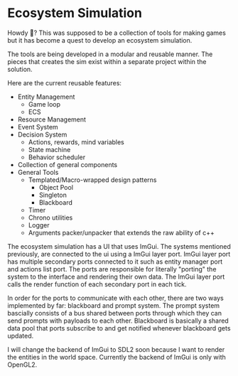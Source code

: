 # Ecosystem Simulation
Howdy 🤠? This was supposed to be a collection of tools for making games but it has become a quest to develop an ecosystem simulation.

The tools are being developed in a modular and reusable manner. The pieces that creates the sim exist within a separate project within the solution. 

Here are the current reusable features:
- Entity Management
    - Game loop
    - ECS
- Resource Management
- Event System
- Decision System
    - Actions, rewards, mind variables
    - State machine
    - Behavior scheduler
- Collection of general components
- General Tools 
    - Templated/Macro-wrapped design patterns
        - Object Pool
        - Singleton
        - Blackboard
    - Timer
    - Chrono utilities
    - Logger
    - Arguments packer/unpacker that extends the raw ability of c++ 

The ecosystem simulation has a UI that uses ImGui. The systems mentioned previously, are connected to the ui using a ImGui layer port. ImGui layer port has multiple secondary ports connected to it such as entity manager port and actions list port. The ports are responsible for literally "porting" the system to the interface and rendering their own data. The ImGui layer port calls the render function of each secondary port in each tick.

In order for the ports to communicate with each other, there are two ways implemented by far: blackboard and prompt system. The prompt system bascially consists of a bus shared between ports through which they can send prompts with payloads to each other. Blackboard is basically a shared data pool that ports subscribe to and get notified whenever blackboard gets updated.

I will change the backend of ImGui to SDL2 soon because I want to render the entities in the world space. Currently the backend of ImGui is only with OpenGL2.